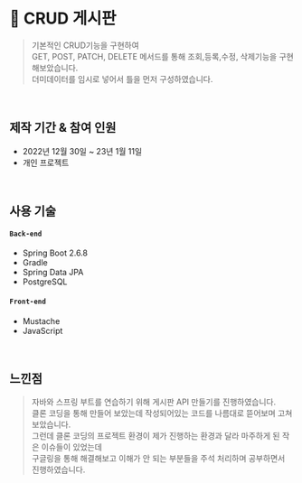 # :pushpin: CRUD 게시판 
>기본적인 CRUD기능을 구현하여  
>GET, POST, PATCH, DELETE 메서드를 통해 조회,등록,수정, 삭제기능을 구현해보았습니다.  
>더미데이터를 임시로 넣어서 틀을 먼저 구성하였습니다.


</br>

## 제작 기간 & 참여 인원
- 2022년 12월 30일 ~ 23년 1월 11일
- 개인 프로젝트

</br>

## 사용 기술
#### `Back-end`
  - Spring Boot 2.6.8
  - Gradle
  - Spring Data JPA
  - PostgreSQL


#### `Front-end`
  - Mustache
  - JavaScript

</br>

##  느낀점
>자바와 스프링 부트를 연습하기 위해 게시판 API 만들기를 진행하였습니다.  
>클론 코딩을 통해 만들어 보았는데 작성되어있는 코드를 나름대로 뜯어보며 고쳐보았습니다.  
>그런데 클론 코딩의 프로젝트 환경이 제가 진행하는 환경과 달라 마주하게 된 작은 이슈들이 있었는데  
>구글링을 통해 해결해보고 이해가 안 되는 부분들을 주석 처리하며 공부하면서 진행하였습니다.  
